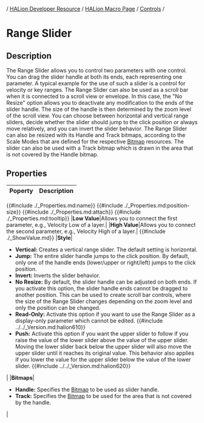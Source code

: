 / [HALion Developer Resource](../../HALion-Developer-Resource.md) / [HALion Macro Page](./HALion-Macro-Page.md) / [Controls](./Controls.md) /

# Range Slider

## Description

The Range Slider allows you to control two parameters with one control. You can drag the slider handle at both its ends, each representing one parameter. A typical example for the use of such a slider is a control for velocity or key ranges. The Range Slider can also be used as a scroll bar when it is connected to a scroll view or envelope. In this case, the "No Resize" option allows you to deactivate any modification to the ends of the slider handle. The size of the handle is then determined by the zoom level of the scroll view. You can choose between horizontal and vertical range sliders, decide whether the slider should jump to the click position or always move relatively, and you can invert the slider behavior. The Range Slider can also be resized with its Handle and Track bitmaps, according to the Scale Modes that are defined for the respective [Bitmap](./Bitmap.md) resources. The slider can also be used with a Track bitmap which is drawn in the area that is not covered by the Handle bitmap.

## Properties

|Poperty|Description|
|:-|:-|
{{#include ./_Properties.md:name}}
{{#include ./_Properties.md:position-size}}
{{#include ./_Properties.md:attach}}
{{#include ./_Properties.md:tooltip}}
|**Low Value**|Allows you to connect the first parameter, e.g., Velocity Low of a layer.|
|**High Value**|Allows you to connect the second parameter, e.g., Velocity High of a layer.|
{{#include ./_ShowValue.md}}
|**Style**|<ul><li>**Vertical:** Creates a vertical range slider. The default setting is horizontal.</li><li>**Jump:** The entire slider handle jumps to the click position. By default, only one of the handle ends (lower/upper or right/left) jumps to the click position.</li><li>**Invert:** Inverts the slider behavior.</li><li>**No Resize:** By default, the slider handle can be adjusted on both ends. If you activate this option, the slider handle ends cannot be dragged to another position. This can be used to create scroll bar controls, where the size of the Range Slider changes depending on the zoom level and only the position can be changed.</li><li>**Read-Only:** Activate this option if you want to use the Range Slider as a display-only parameter which cannot be edited. {{#include ../../_Version.md:halion610}}</li><li>**Push:** Activate this option if you want the upper slider to follow if you raise the value of the lower slider above the value of the upper slider. Moving the lower slider back below the upper slider will also move the upper slider until it reaches its original value. This behavior also applies if you lower the value for the upper slider below the value of the lower slider. {{#include ../../_Version.md:halion620}}</li></ul>|
|**Bitmaps**|<ul><li>**Handle:** Specifies the [Bitmap](./Bitmap.md) to be used as slider handle.</li><li>**Track:** Specifies the [Bitmap](./Bitmap.md) to be used for the area that is not covered by the handle.</li></ul>|
